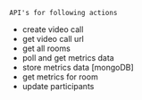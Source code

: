 `API's for following actions`

- create video call
- get video call url
- get all rooms
- poll and get metrics data
- store metrics data [mongoDB]
- get metrics for room
- update participants